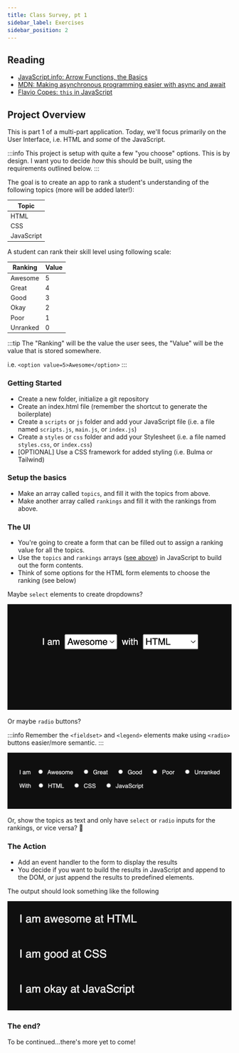 ```yaml
---
title: Class Survey, pt 1
sidebar_label: Exercises
sidebar_position: 2
---
```


<!-- markdownlint-disable no-inline-html no-trailing-punctuation -->

## Reading

- [JavaScript.info: Arrow Functions, the Basics](https://javascript.info/arrow-functions-basics)
- [MDN: Making asynchronous programming easier with async and await](https://developer.mozilla.org/en-US/docs/Learn/JavaScript/Asynchronous/Promises#async_and_await)
- [Flavio Copes: `this` in JavaScript](https://flaviocopes.com/javascript-this/)

## Project Overview

This is part 1 of a multi-part application. Today, we'll focus primarily on the User Interface, i.e. HTML and _some_ of the JavaScript.

:::info
This project is setup with quite a few "you choose" options. This is by design. I want you to decide _how_ this should be built, using the requirements outlined below.
:::

The goal is to create an app to rank a student's understanding of the following topics (more will be added later!):

| Topic      |
| ---------- |
| HTML       |
| CSS        |
| JavaScript |

A student can rank their skill level using following scale:

| Ranking  | Value |
| -------- | ----- |
| Awesome  | 5     |
| Great    | 4     |
| Good     | 3     |
| Okay     | 2     |
| Poor     | 1     |
| Unranked | 0     |

:::tip
The "Ranking" will be the value the user sees, the "Value" will be the value that is stored somewhere.

i.e. `<option value=5>Awesome</option>`
:::

### Getting Started

- Create a new folder, initialize a git repository
- Create an index.html file (remember the shortcut to generate the boilerplate)
- Create a `scripts` or `js` folder and add your JavaScript file (i.e. a file named `scripts.js`, `main.js`, or `index.js`)
- Create a `styles` or `css` folder and add your Stylesheet (i.e. a file named `styles.css`, or `index.css`)
- [OPTIONAL] Use a CSS framework for added styling (i.e. Bulma or Tailwind)

### Setup the basics

- Make an array called `topics`, and fill it with the topics from above.
- Make another array called `rankings` and fill it with the rankings from above.

### The UI

- You're going to create a form that can be filled out to assign a ranking value for all the topics.
- Use the `topics` and `rankings` arrays ([see above](#setup-the-basics)) in JavaScript to build out the form contents.
- Think of some options for the HTML form elements to choose the ranking (see below)

Maybe `select` elements to create dropdowns?

![Dropdowns](./img/dropdowns.png)

Or maybe `radio` buttons?

:::info
Remember the `<fieldset>` and `<legend>` elements make using `<radio>` buttons easier/more semantic.
:::

![Radio](./img/radio-buttons.png)

Or, show the topics as text and only have `select` or `radio` inputs for the rankings, or vice versa? :thinking:

### The Action

- Add an event handler to the form to display the results
- You decide if you want to build the results in JavaScript and append to the DOM, _or_ just append the results to predefined elements.

The output should look something like the following

![HTML Output](./img/output.png)

### The end?

To be continued...there's more yet to come!
